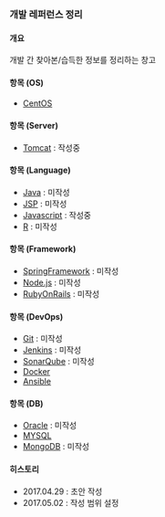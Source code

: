 ### 개발 레퍼런스 정리

#### 개요
개발 간 찾아본/습득한 정보를 정리하는 창고

#### 항목 (OS)
- [CentOS](https://github.com/juneyoung/DEV-INFOS/blob/master/CentOS/README.md) 

#### 항목 (Server)
- [Tomcat](https://github.com/juneyoung/DEV-INFOS/blob/master/Tomcat/README.md) : 작성중

#### 항목 (Language)
- [Java]() : 미작성
- [JSP]() : 미작성
- [Javascript](https://github.com/juneyoung/DEV-INFOS/tree/master/Javascript) : 작성중
- [R]() : 미작성

#### 항목 (Framework)
- [SpringFramework]() : 미작성
- [Node.js]() : 미작성
- [RubyOnRails]() : 미작성

#### 항목 (DevOps)
- [Git]() : 미작성
- [Jenkins]() : 미작성
- [SonarQube]() : 미작성
- [Docker](https://github.com/juneyoung/DEV-INFOS/blob/master/Docker/README.md)
- [Ansible](https://github.com/juneyoung/DEV-INFOS/blob/master/Ansible/README.md)

#### 항목 (DB)
- [Oracle]() : 미작성
- [MYSQL](https://github.com/juneyoung/DEV-INFOS/blob/master/MYSQL/README.md)
- [MongoDB]() : 미작성

#### 히스토리
- 2017.04.29 : 초안 작성
- 2017.05.02 : 작성 범위 설정
